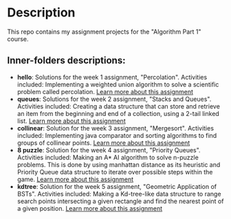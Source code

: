 # Description
This repo contains my assignment projects for the "Algorithm Part 1" course.

## Inner-folders descriptions:
- <strong>hello</strong>: Solutions for the week 1 assignment, "Percolation". Activities included: Implementing a weighted union algorithm to solve a scientific problem called percolation. [Learn more about this assignment](https://coursera.cs.princeton.edu/algs4/assignments/percolation/specification.php)
- <strong>queues</strong>: Solutions for the week 2 assignment, "Stacks and Queues". Activities included: Creating a data structure that can store and retrieve an item from the beginning and end of a collection, using a 2-tail linked list. [Learn more about this assignment](https://coursera.cs.princeton.edu/algs4/assignments/queues/specification.php)
- <strong>collinear</strong>: Solution for the week 3 assignment, "Mergesort". Activities included: Implementing java comparator and sorting algorithms to find groups of collinear points. [Learn more about this assignment](https://coursera.cs.princeton.edu/algs4/assignments/collinear/specification.php)
- <strong>8 puzzle</strong>: Solution for the week 4 assignment, "Priority Queues". Activities included: Making an A* AI algorithm to solve n-puzzle problems. This is done by using manhattan distance as its heuristic and Priority Queue data structure to iterate over possible steps within the game. [Learn more about this assignment](https://coursera.cs.princeton.edu/algs4/assignments/8puzzle/specification.php)
- <strong>kdtree</strong>: Solution for the week 5 assignment, "Geometric Application of BSTs". Activities included: Making a Kd-tree-like data structure to range search points intersecting a given rectangle and find the nearest point of a given position. [Learn more about this assignment](https://coursera.cs.princeton.edu/algs4/assignments/kdtree/specification.php)